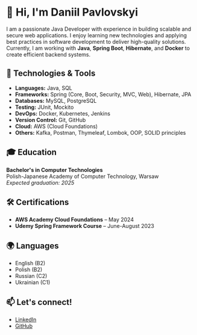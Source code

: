 # 👋 Hi, I'm Daniil Pavlovskyi

I am a passionate Java Developer with experience in building scalable and secure web applications. I enjoy learning new technologies and applying best practices in software development to deliver high-quality solutions. Currently, I am working with **Java**, **Spring Boot**, **Hibernate**, and **Docker** to create efficient backend systems.

## 🔧 Technologies & Tools
- **Languages:** Java, SQL
- **Frameworks:** Spring (Core, Boot, Security, MVC, Web), Hibernate, JPA
- **Databases:** MySQL, PostgreSQL
- **Testing:** JUnit, Mockito
- **DevOps:** Docker, Kubernetes, Jenkins
- **Version Control:** Git, GitHub
- **Cloud:** AWS (Cloud Foundations)
- **Others:** Kafka, Postman, Thymeleaf, Lombok, OOP, SOLID principles

## 🎓 Education
**Bachelor's in Computer Technologies**  
Polish-Japanese Academy of Computer Technology, Warsaw  
_Expected graduation: 2025_

## 🛠 Certifications
- **AWS Academy Cloud Foundations** – May 2024
- **Udemy Spring Framework Course** – June-August 2023

## 🌍 Languages
- English (B2)
- Polish (B2)
- Russian (C2)
- Ukrainian (C1)

## 📫 Let's connect!
- [LinkedIn](https://www.linkedin.com/in/daniil-pavlovskyi-469850274/)
- [GitHub](https://github.com/DaniilPavlovskyi)

